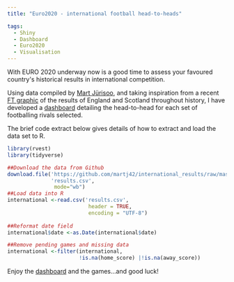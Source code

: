 ```yaml
---
title: "Euro2020 - international football head-to-heads"

tags:
  - Shiny
  - Dashboard
  - Euro2020
  - Visualisation
---
```


With EURO 2020 underway now is a good time to assess your favoured country's historical results in international competition.

Using data compiled by [Mart Jürisoo](https://www.kaggle.com/martj42/international-football-results-from-1872-to-2017), and taking inspiration from a recent 
[FT graphic](https://www.ft.com/content/e365f142-bcdb-4b1d-a7de-cea2f852f9dc) of the results of England and Scotland throughout history, I have developed a
[dashboard](https://mjacobsdata.shinyapps.io/football-rivalries/) detailing the head-to-head for each set of footballing rivals selected.

The brief code extract below gives details of how to extract and load the data set to R.

```r
library(rvest)
library(tidyverse)

##Download the data from Github
download.file('https://github.com/martj42/international_results/raw/master/results.csv', 
              'results.csv',
               mode="wb")
##Load data into R
international <-read.csv('results.csv', 
                          header = TRUE, 
                          encoding = "UTF-8")
                          
##Reformat date field
international$date <-as.Date(international$date)

##Remove pending games and missing data
international <-filter(international, 
                       !is.na(home_score) |!is.na(away_score))

```
 
Enjoy the [dashboard](https://mjacobsdata.shinyapps.io/football-rivalries/) and the games…and good luck!

